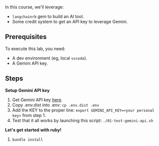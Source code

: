 In this course, we'll leverage:

* `langchainrb` gem to build an AI tool.
* Some credit system to get an API key to leverage Gemini.


## Prerequisites

To execute this lab, you need:

* A dev environment (eg, local `vscode`).
* A Gemini API key.

## Steps

**Setup Gemini API key**

1. Get Gemini API key [here](https://aistudio.google.com/app/apikey).
1. Copy .env.dist into .env: `cp .env.dist .env`
1. Add the KEY to the proper line: `export GEMINI_API_KEY=<your personal key>` from step 1.
1. Test that it all works by launching this script: `./01-test-gemini-api.sh`

**Let's get started with ruby!**

1. `bundle install`
